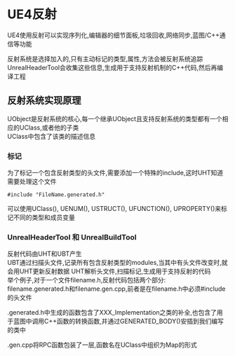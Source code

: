 # UE4反射
UE4使用反射可以实现序列化,编辑器的细节面板,垃圾回收,网络同步,蓝图/C++通信等功能  

反射系统是选择加入的,只有主动标记的类型,属性,方法会被反射系统追踪  
UnrealHeaderTool会收集这些信息,生成用于支持反射机制的C++代码,然后再编译工程  

## 反射系统实现原理
UObject是反射系统的核心,每一个继承UObject且支持反射系统的类型都有一个相应的UClass,或者他的子类  
UClass中包含了该类的描述信息  

### 标记
为了标记一个包含反射类型的头文件,需要添加一个特殊的include,这时UHT知道需要处理这个文件
```
#include "FileName.generated.h"
```
可以使用UClass(), UENUM(), USTRUCT(), UFUNCTION(), UPROPERTY()来标记不同的类型和成员变量  

### UnrealHeaderTool 和 UnrealBuildTool
反射代码由UHT和UBT产生  
UBT通过扫描头文件,记录所有包含反射类型的modules,当其中有头文件改变时,就会用UHT更新反射数据
UHT解析头文件,扫描标记,生成用于支持反射的代码  
举个例子,对于一个文件filename.h,反射代码包括两个部分:  
filename.generated.h和filename.gen.cpp,前者是在filename.h中必须#include的头文件  

.generated.h中生成的函数包含了XXX_Implementation之类的补全,也包含了用于蓝图中调用C++函数的转换函数,并通过GENERATED_BODY()安插到我们编写的类中  

.gen.cpp将RPC函数包装了一层,函数名在UClass中组织为Map的形式
